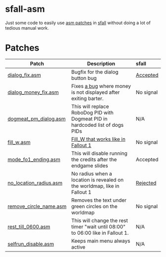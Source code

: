 # sfall-asm
Just some code to easily use [asm patches](https://github.com/rotators/Fo1in2/blob/master/Fallout2/Fallout1in2/Mapper/source/scripts/headers/voodoo.h) in [sfall](https://github.com/rotators/sfall) without doing a lot of tedious manual work.

# Patches
| Patch          | Description   | sfall |
| -------------- | ------------- |:--------------- |
| [dialog_fix.asm](patches/dialog_fix.asm) | Bugfix for the dialog button bug | [Accepted](https://github.com/phobos2077/sfall/commit/eb204f0a04f20514b47fafd7e1cbbe7a6270fb3c)  |
| [dialog_money_fix.asm](patches/dialog_money_fix.asm) | Fixes [a bug](https://github.com/rotators/Fo1in2/issues/26) where money is not displayed after exiting barter. | No signal
| [dogmeat_pm_dialog.asm](patches/dogmeat_pm_dialog.asm) | This will replace RoboDog PID with Dogmeat PID in hardcoded list of dogs PIDs | N/A
| [fill_w.asm](patches/fill_w.asm) | [Fill_W that works like in Fallout 1](https://github.com/rotators/Fo1in2/issues/16) | No signal
| [mode_fo1_ending.asm](patches/mode_fo1_ending.asm) | This will disable running the credits after the endgame slides | Accepted
| [no_location_radius.asm](patches/no_location_radius.asm) | No radius when a location is revealed on the worldmap, like in Fallout 1 | [Rejected](https://github.com/phobos2077/sfall/issues/255#issuecomment-516919831) 
| [remove_circle_name.asm](patches/remove_circle_name.asm) | Removes the text under green circles on the worldmap | No signal
| [rest_till_0600.asm](patches/rest_till_0600.asm) | This will change the rest timer "wait until 08:00" to 06:00 like in Fallout 1. | N/A
| [selfrun_disable.asm](patches/selfrun_disable.asm) | Keeps main menu always active | N/A

